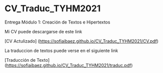 # CV_Traduc_TYHM2021

Entrega Módulo 1: Creación de Textos e Hipertextos
<p>

Mi CV puede descargarse de este link

<p>

[CV Actulizado] (https://sofiaibaez.github.io/CV_Traduc_TYHM2021/CV.pdf)
  <p>
    

La traduccion de textos puede verse en el siguiente link
    <p>
  
[Traducción de Texto] (https://sofiaibaez.github.io/CV_Traduc_TYHM2021/traduc.pdf)

  
